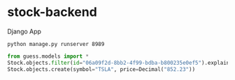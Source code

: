 # stock-backend

Django App

```fish
python manage.py runserver 8989
```

```python
from guess.models import *
Stock.objects.filter(id="06a09f2d-8bb2-4f99-bdba-b800235e0ef5").explain(verbose=True)
Stock.objects.create(symbol="TSLA", price=Decimal("852.23"))
```